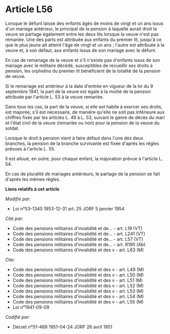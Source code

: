 # Article L56

Lorsque le défunt laisse des enfants âgés de moins de vingt et un ans issus d'un mariage antérieur, le principal de la
pension à laquelle aurait droit la veuve se partage également entre les deux lits lorsque la veuve n'est pas remariée. Une
des parts est attribuée aux enfants du premier lit, jusqu'à ce que le plus jeune ait atteint l'âge de vingt et un ans ;
l'autre est attribuée à la veuve et, à son défaut, aux enfants issus de son mariage avec le défunt.

En cas de remariage de la veuve et s'il n'existe pas d'enfants issus de son mariage avec le militaire décédé, susceptibles de
recueillir ses droits à pension, les orphelins du premier lit bénéficient de la totalité de la pension de veuve.

Si le remariage est antérieur à la date d'entrée en vigueur de la loi du 9 septembre 1941, la part de la veuve est égale à la
moitié de la pension attribuée par l'article L. 53 à la veuve remariée.

Dans tous les cas, la part de la veuve, si elle est habile à exercer ses droits, est majorée, s'il est nécessaire, de manière
qu'elle ne soit pas inférieure aux chiffres fixés par les articles L. 49 à L. 53, suivant le genre de décès du mari et l'état
civil de la veuve (remariée ou non) pour la pension de la veuve du soldat.

Lorsque le droit à pension vient à faire défaut dans l'une des deux branches, la pension de la branche survivante est fixée
d'après les règles prévues à l'article L. 55.

Il est alloué, en outre, pour chaque enfant, la majoration prévue à l'article L. 54.

En cas de pluralité de mariages antérieurs, le partage de la pension se fait d'après les mêmes règles.

**Liens relatifs à cet article**

_Modifié par_:

  - Loi n°53-1340 1953-12-31 art. 25 JORF 5 janvier 1954

_Cité par_:

  - Code des pensions militaires d'invalidité et de... - art. L19 (VT)
  - Code des pensions militaires d'invalidité et de... - art. L241 (VT)
  - Code des pensions militaires d'invalidité et de... - art. L57 (VT)
  - Code des pensions militaires d'invalidité et de... - art. R190 (Ab)
  - Code des pensions militaires d'invalidité et des v - art. L63 (M)

_Cite_:

  - Code des pensions militaires d'invalidité et des v - art. L49 (M)
  - Code des pensions militaires d'invalidité et des v - art. L50 (M)
  - Code des pensions militaires d'invalidité et des v - art. L51 (M)
  - Code des pensions militaires d'invalidité et des v - art. L52 (M)
  - Code des pensions militaires d'invalidité et des v - art. L53 (M)
  - Code des pensions militaires d'invalidité et des v - art. L54 (M)
  - Code des pensions militaires d'invalidité et des v - art. L55 (M)
  - Loi n°1941-09-09

_Codifié par_:

  - Décret n°51-469 1951-04-24 JORF 26 avril 1951
